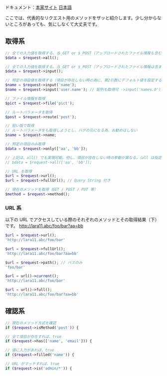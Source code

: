 ドキュメント：[本家サイト](https://laravel.com/docs/11.x/requests) [日本語](https://readouble.com/laravel/11.x/ja/requests.html)

ここでは、代表的なリクエスト用のメソッドをザッと紹介します。少し分からないところがあっても、気にしなくて大丈夫です。

## 取得系
```php
// 全ての入力値を取得する。（$_GET or $_POST（アップロードされたファイル情報も含む））
$data = $request->all();

// 全ての入力値を取得する。（$_GET or $_POST（アップロードされたファイル情報は含まない））
$data = $request->input();

// 特定の項目値を取得する（項目が存在しない時の為に、第2引数にデフォルト値を設定する事も可）
$name = $request->input('name');
$name = $request->input('user.name'); // 配列も取得可 ->input('names.0') なども

// ファイル情報を取得
$pict = $request->file('pict');

// ルートパラメータを取得
$post = $request->route('post');

// 短い版で取得
// ルートパラメータをも取得しようとし、バグの元になる為、お勧めはしない
$name = $request->name;

// 特定の項目のみ取得
$data = $request->only(['aa', 'bb']);

// 上記は、all() でも実現可能。但し、項目が存在しない時の挙動が異なる。（all は指定した項目は常に存在する）
// $data = $request->all(['aa', 'bb']);

// URL を取得
$url = $request->url();
$url = $request->fullUrl(); // Query String 付き

// 現在のメソッドを取得（GET / POST / PUT 等）
$method = $request->method();
```

### URL 系
以下の URL でアクセスしている際のそれぞれのメソッドとその取得結果（下）です。
http://lara11.abc/foo/bar?aa=bb

```php
$url = $request->url();
'http://lara11.abc/foo/bar'

$url = $request->fullUrl();
'http://lara11.abc/foo/bar?aa=bb'

$url = $request->path(); // パスのみ
'foo/bar'

$url = url()->current();
'http://lara11.abc/foo/bar'

$url = url()->full();
'http://lara11.abc/foo/bar?aa=bb'
```

## 確認系
```php
// 現在のメソッド方式を確認
if ($request->isMethod('post')) {

// 全て項目が存在すれば、true
if ($request->has(['name', 'email'])) {

// 値に入力があれば、true
if ($request->filled('name')) {

// URL がマッチすれば、true
if ($request->is('admin/*')) {
```

